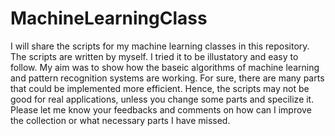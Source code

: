 # MachineLearningClass
I will share the scripts for my machine learning classes in this repository. The scripts are written by myself. I tried it to be illustatory and easy to follow. My aim was to show how the baseic algorithms of machine learning and pattern recognition systems are working. For sure, there are many parts that could be implemented more efficient. Hence, the scripts may not be good for real applications, unless you change some parts and specilize it.
Please let me know your feedbacks and comments on how can I improve the collection or what necessary parts I have missed.

